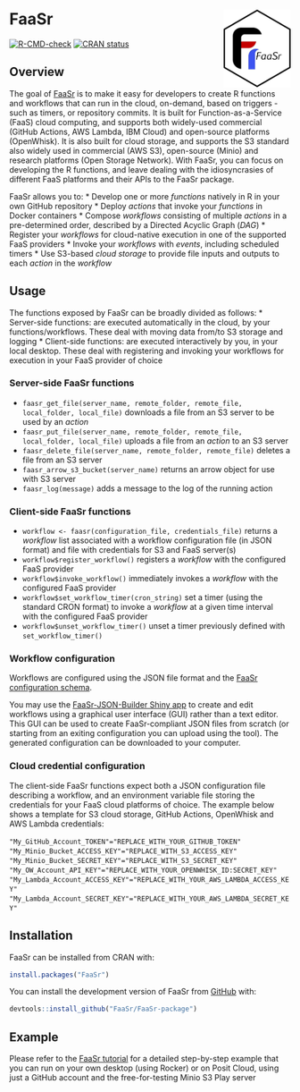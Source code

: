 
<!-- README.md is generated from README.Rmd. Please edit that file -->

# FaaSr <img src='man/figures/FaaSr.png' align="right" height="139" />

<!-- badges: start -->

[![R-CMD-check](https://github.com/spark0510/FaaSr-package/actions/workflows/R-CMD-check.yaml/badge.svg)](https://github.com/spark0510/FaaSr-package/actions/workflows/R-CMD-check.yaml)
[![CRAN
status](https://www.r-pkg.org/badges/version/FaaSr)](https://cran.r-project.org/package=FaaSr)
<!-- badges: end -->

## Overview

The goal of [FaaSr](https://faasr.io) is to make it easy for developers to create R
functions and workflows that can run in the cloud, on-demand, based on
triggers - such as timers, or repository commits. It is built for
Function-as-a-Service (FaaS) cloud computing, and supports both
widely-used commercial (GitHub Actions, AWS Lambda, IBM Cloud) and
open-source platforms (OpenWhisk). It is also built for cloud storage,
and supports the S3 standard also widely used in commercial (AWS S3),
open-source (Minio) and research platforms (Open Storage Network). With
FaaSr, you can focus on developing the R functions, and leave dealing
with the idiosyncrasies of different FaaS platforms and their APIs to
the FaaSr package.

FaaSr allows you to: \* Develop one or more *functions* natively in R in
your own GitHub repository \* Deploy *actions* that invoke your
*functions* in Docker containers \* Compose *workflows* consisting of
multiple *actions* in a pre-determined order, described by a Directed
Acyclic Graph (*DAG*) \* Register your *workflows* for cloud-native
execution in one of the supported FaaS providers \* Invoke your
*workflows* with *events*, including scheduled timers \* Use S3-based
*cloud storage* to provide file inputs and outputs to each *action* in
the *workflow*

## Usage

The functions exposed by FaaSr can be broadly divided as follows: \*
Server-side functions: are executed automatically in the cloud, by your
functions/workflows. These deal with moving data from/to S3 storage and
logging \* Client-side functions: are executed interactively by you, in
your local desktop. These deal with registering and invoking your
workflows for execution in your FaaS provider of choice

### Server-side FaaSr functions

- `faasr_get_file(server_name, remote_folder, remote_file, local_folder, local_file)`
  downloads a file from an S3 server to be used by an *action*
- `faasr_put_file(server_name, remote_folder, remote_file, local_folder, local_file)`
  uploads a file from an *action* to an S3 server
- `faasr_delete_file(server_name, remote_folder, remote_file)` deletes a
  file from an S3 server
- `faasr_arrow_s3_bucket(server_name)` returns an arrow object for use
  with S3 server
- `faasr_log(message)` adds a message to the log of the running action

### Client-side FaaSr functions

- `workflow <- faasr(configuration_file, credentials_file)` returns a
  *workflow* list associated with a workflow configuration file (in JSON
  format) and file with credentials for S3 and FaaS server(s)
- `workflow$register_workflow()` registers a *workflow* with the
  configured FaaS provider
- `workflow$invoke_workflow()` immediately invokes a *workflow* with the
  configured FaaS provider
- `workflow$set_workflow_timer(cron_string)` set a timer (using the
  standard CRON format) to invoke a *workflow* at a given time interval
  with the configured FaaS provider
- `workflow$unset_workflow_timer()` unset a timer previously defined
  with `set_workflow_timer()`

### Workflow configuration

Workflows are configured using the JSON file format and the [FaaSr
configuration
schema](https://github.com/FaaSr/FaaSr-package/blob/main/schema/FaaSr.schema.json).

You may use the [FaaSr-JSON-Builder Shiny
app](https://faasr.shinyapps.io/faasr-json-builder/) to create and edit
workflows using a graphical user interface (GUI) rather than a text
editor. This GUI can be used to create FaaSr-compliant JSON files from
scratch (or starting from an exiting configuration you can upload using
the tool). The generated configuration can be downloaded to your
computer.

### Cloud credential configuration

The client-side FaaSr functions expect both a JSON configuration file
describing a workflow, and an environment variable file storing the
credentials for your FaaS cloud platforms of choice. The example below
shows a template for S3 cloud storage, GitHub Actions, OpenWhisk and AWS
Lambda credentials:

`"My_GitHub_Account_TOKEN"="REPLACE_WITH_YOUR_GITHUB_TOKEN"`
`"My_Minio_Bucket_ACCESS_KEY"="REPLACE_WITH_S3_ACCESS_KEY"`
`"My_Minio_Bucket_SECRET_KEY"="REPLACE_WITH_S3_SECRET_KEY"`
`"My_OW_Account_API_KEY"="REPLACE_WITH_YOUR_OPENWHISK_ID:SECRET_KEY"`
`"My_Lambda_Account_ACCESS_KEY"="REPLACE_WITH_YOUR_AWS_LAMBDA_ACCESS_KEY"`
`"My_Lambda_Account_SECRET_KEY"="REPLACE_WITH_YOUR_AWS_LAMBDA_SECRET_KEY"`

## Installation

FaaSr can be installed from CRAN with:

``` r
install.packages("FaaSr")
```

You can install the development version of FaaSr from
[GitHub](https://github.com/) with:

``` r
devtools::install_github("FaaSr/FaaSr-package")
```

## Example

Please refer to the [FaaSr
tutorial](https://github.com/FaaSr/FaaSr-tutorial) for a detailed
step-by-step example that you can run on your own desktop (using Rocker)
or on Posit Cloud, using just a GitHub account and the free-for-testing
Minio S3 Play server
